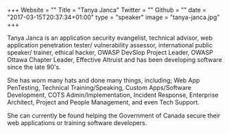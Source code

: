 +++
Website = ""
Title = "Tanya Janca"
Twitter = ""
Github = ""
date = "2017-03-15T20:37:34+01:00"
type = "speaker"
image = "tanya-janca.jpg"
+++

<p>Tanya Janca is an application security evangelist, technical advisor, web application penetration tester/ vulnerability assessor, international public speaker/ trainer, ethical hacker, OWASP DevSlop Project Leader, OWASP Ottawa Chapter Leader, Effective Altruist and has been developing software since the late 90's.</p>  
<p>She has worn many hats and done many things, including; Web App PenTesting, Technical Training/Speaking, Custom Apps/Software Development, COTS Admin/Implementation, Incident Response, Enterprise Architect, Project and People Management, and even Tech Support.</p>
<p>She can currently be found helping the Government of Canada secure their web applications or training software developers.</p>
